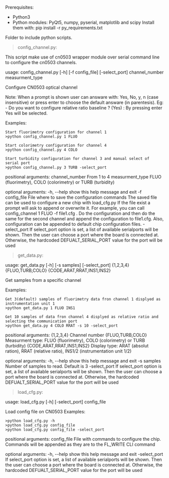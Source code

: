 Prerequisites:
 - Python3
 - Python modules: PyQt5, numpy, pyserial, matplotlib and scipy
   Install them with:
      pip install -r py_requirements.txt

Folder to include python scripts.

> config_channel.py:

This script make use of cn0503 wrapper module over serial command line to
configure the cn0503 channels.

usage: config_channel.py [-h] [-f config_file] [-select_port] channel_number measurment_type

Configure CN0503 optical channel

Note: When a prompt is shown user can answare with:
      Yes, No, y, n (case insensitive) or press enter to choose the default
      answare (in parentesis). Eg:
      - Do you want to configure relative ratio baseline ? (Yes) :
      By pressing enter Yes will be selected.

Examples:

    Start fluorimetry configuration for channel 1
    >python config_channel.py 1 FLUO

    Start colorimetry configuration for channel 4
    >python config_channel.py 4 COLO

    Start turbidity configuration for channel 3 and manual select of serial port
    >python config_channel.py 3 TURB -select_port

positional arguments:
  channel_number   From 1 to 4
  measurment_type  FLUO (fluorimetry), COLO (colorimetry) or TURB (turbidity)

optional arguments:
  -h, --help       show this help message and exit
  -f config_file   File where to save the configuration commands
                   The saved file can be used to configure a new chip with load_cfg.py
                   If the file exist a prompt will ask to append or overwrite it.
                   For example, you can call config_channel 1 FLUO -f file1.cfg . Do the
                   configuration and then do the same for the second channel and append the
                   configuration to file1.cfg. Also, configuration can be appended to default chip
                   configuration files.
  -select_port     If select_port option is set, a list of available serialports will be shown.
                   Then the user can choose a port where the board is connected at.
                   Otherwise, the hardcoded DEFUALT_SERIAL_PORT value for the port will be used

> get_data.py:

usage: get_data.py [-h] [-s samples] [-select_port] {1,2,3,4} {FLUO,TURB,COLO} {CODE,ARAT,RRAT,INS1,INS2}

Get samples from a specific channel

Examples:

    Get 3(default) samples of fluorimetry data fron channel 1 displyed as
    instrumentation unit 1
    >python get_data.py 1 FLUO INS1

    Get 10 samples of data fron channel 4 displyed as relative ratio and
    selecting the communication port
    >python get_data.py 4 COLO RRAT -s 10 -select_port

positional arguments:
  {1,2,3,4}             Channel number
  {FLUO,TURB,COLO}      Measurment type: FLUO (fluorimetry), COLO (colorimetry) or TURB (turbidity)
  {CODE,ARAT,RRAT,INS1,INS2}
                        Display type: ARAT (absolut ration), RRAT (relative ratio),
                        INS1/2 (instrumentation unit 1/2)

optional arguments:
  -h, --help            show this help message and exit
  -s samples            Number of samples to read. Default is 3
  -select_port          If select_port option is set, a list of available serialports will be shown.
                        Then the user can choose a port where the board is connected at.
                        Otherwise, the hardcoded DEFUALT_SERIAL_PORT value for the port will be used

>load_cfg.py:

usage: load_cfg.py [-h] [-select_port] config_file

Load config file on CN0503
Examples:

    >python load_cfg.py -h
    >python load_cfg.py config_file
    >python load_cfg.py config_file -select_port

positional arguments:
  config_file   File with commands to configure the chip.
                Commands will be appended as they are to the FL_WRITE CLI command

optional arguments:
  -h, --help    show this help message and exit
  -select_port  If select_port option is set, a list of available serialports will be shown.
                Then the user can choose a port where the board is connected at.
                Otherwise, the hardcoded DEFUALT_SERIAL_PORT value for the port will be used
